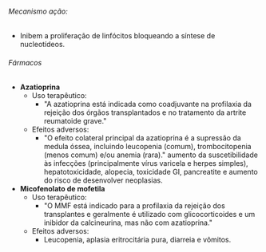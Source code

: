 ###### Mecanismo ação: 
- Inibem a proliferação de linfócitos bloqueando a síntese de nucleotídeos.
###### Fármacos
- **Azatioprina**
	- Uso terapêutico: 
		- "A azatioprina está indicada como coadjuvante na profilaxia da rejeição dos órgãos transplantados e no tratamento da artrite reumatoide grave."
	- Efeitos adversos:
		- "O efeito colateral principal da azatioprina é a supressão da medula óssea, incluindo leucopenia (comum), trombocitopenia (menos comum) e/ou anemia (rara)."  aumento da suscetibilidade às infecções (principalmente vírus varicela e herpes simples), hepatotoxicidade, alopecia, toxicidade GI, pancreatite e aumento do risco de desenvolver neoplasias.
- **Micofenolato de mofetila**
	- Uso terapêutico:
		- "O MMF está indicado para a profilaxia da rejeição dos transplantes e geralmente é utilizado com glicocorticoides e um inibidor da calcineurina, mas não com azatioprina."
	- Efeitos adversos:
		- Leucopenia, aplasia eritrocitária pura, diarreia e vômitos.

